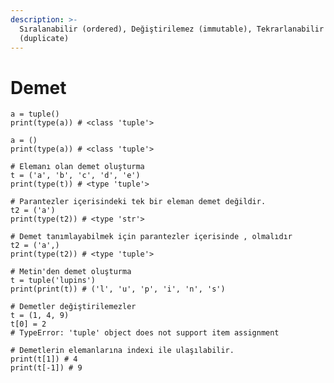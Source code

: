 ```yaml
---
description: >-
  Sıralanabilir (ordered), Değiştirilemez (immutable), Tekrarlanabilir
  (duplicate)
---
```


# Demet

<pre class="language-python"><code class="lang-python">a = tuple()
print(type(a)) # &#x3C;class 'tuple'>

a = ()
print(type(a)) # &#x3C;class 'tuple'>
<strong>
</strong># Elemanı olan demet oluşturma
t = ('a', 'b', 'c', 'd', 'e')
print(type(t)) # &#x3C;type 'tuple'>

# Parantezler içerisindeki tek bir eleman demet değildir.
t2 = ('a')
print(type(t2)) # &#x3C;type 'str'>

# Demet tanımlayabilmek için parantezler içerisinde , olmalıdır
t2 = ('a',)
print(type(t2)) # &#x3C;type 'tuple'>

# Metin'den demet oluşturma
t = tuple('lupins')
print(print(t)) # ('l', 'u', 'p', 'i', 'n', 's')

# Demetler değiştirilemezler
t = (1, 4, 9)
t[0] = 2
# TypeError: 'tuple' object does not support item assignment

# Demetlerin elemanlarına indexi ile ulaşılabilir. 
print(t[1]) # 4
print(t[-1]) # 9</code></pre>
